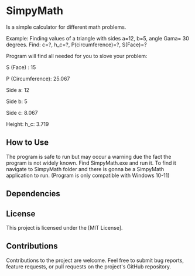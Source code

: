 # SimpyMath
Is a simple calculator for different math problems.

Example: 
Finding values of a triangle with sides a=12, b=5, angle Gama= 30 degrees.
Find: c=?, h_c=?, P(circumference)=?, S(Face)=?

Program will find all needed for you to slove your problem:

S (Face) : 15

P (Circumference): 25.067

Side a: 12

Side b: 5

Side c: 8.067

Height: h_c: 3.719

## How to Use
The program is safe to run but may occur a warning due the fact the program is not widely known.
Find SimpyMath.exe and run it. To find it navigate to SimpyMath folder and there is gonna be a SimpyMath application to run.
(Program is only compatible with Windows 10-11)

## Dependencies

## License

This project is licensed under the [MIT License].

## Contributions

Contributions to the project are welcome. Feel free to submit bug reports, feature requests, or pull requests on the project's GitHub repository.
